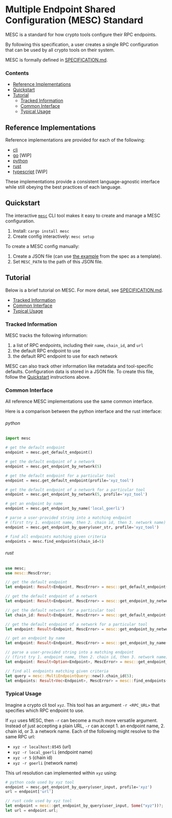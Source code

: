 
# Multiple Endpoint Shared Configuration (MESC) Standard

MESC is a standard for how crypto tools configure their RPC endpoints.

By following this specification, a user creates a single RPC configuration that can be used by all crypto tools on their system.

MESC is formally defined in [SPECIFICATION.md](./SPECIFICATION.md).

### Contents
- [Reference Implementations](#reference-implementations)
- [Quickstart](#quickstart)
- [Tutorial](#tutorial)
  - [Tracked Information](#tracked-information)
  - [Common Interface](#common-interface)
  - [Typical Usage](#typical-usage)

## Reference Implementations

Reference implementations are provided for each of the following:
- [cli](/cli)
- [go](/go) [WIP]
- [python](/python)
- [rust](/rust)
- [typescript](/typescript) [WIP]

These implementations provide a consistent language-agnostic interface while still obeying the best practices of each language.

## Quickstart

The interactive [`mesc`](./cli) CLI tool makes it easy to create and manage a MESC configuration.
1. Install: `cargo install mesc`
2. Create config interactively: `mesc setup`

To create a MESC config manually:
1) Create a JSON file (can use [the example](./SPECIFICATION.md#example-rpcconfig) from the spec as a template).
2) Set `MESC_PATH` to the path of this JSON file.

## Tutorial

Below is a brief tutorial on MESC. For more detail, see [SPECIFICATION.md](./SPECIFICATION.md). 

- [Tracked Information](#tracked-information)
- [Common Interface](#common-interface)
- [Typical Usage](#typical-usage)

### Tracked Information

MESC tracks the following information:
1. a list of RPC endpoints, including their `name`, `chain_id`, and `url`
2. the default RPC endpoint to use
3. the default RPC endpoint to use for each network

MESC can also track other information like metadata and tool-specific defaults. Configuration data is stored in a JSON file. To create this file, follow the [Quickstart](#quickstart) instructions above.

### Common Interface

All reference MESC implementations use the same common interface.

Here is a comparison between the python interface and the rust interface:

###### python
```python
import mesc

# get the default endpoint
endpoint = mesc.get_default_endpoint()

# get the default endpoint of a network
endpoint = mesc.get_endpoint_by_network(5)

# get the default endpoint for a particular tool
endpoint = mesc.get_default_endpoint(profile='xyz_tool')

# get the default endpoint of a network for a particular tool
endpoint = mesc.get_endpoint_by_network(5, profile='xyz_tool')

# get an endpoint by name
endpoint = mesc.get_endpoint_by_name('local_goerli')

# parse a user-provided string into a matching endpoint
# (first try 1. endpoint name, then 2. chain id, then 3. network name)
endpoint = mesc.get_endpoint_by_query(user_str, profile='xyz_tool')

# find all endpoints matching given criteria
endpoints = mesc.find_endpoints(chain_id=5)
```

###### rust
```rust
use mesc;
use mesc::MescError;

// get the default endpoint
let endpoint: Result<Endpoint, MescError> = mesc::get_default_endpoint(None);

// get the default endpoint of a network
let endpoint: Result<Endpoint, MescError> = mesc::get_endpoint_by_network(5, None);

// get the default network for a particular tool
let chain_id: Result<Endpoint, MescError> = mesc::get_default_endpoint("xyz_tool");

// get the default endpoint of a network for a particular tool
let endpoint: Result<Endpoint, MescError> = mesc::get_endpoint_by_network(5, "xyz_tool");

// get an endpoint by name
let endpoint: Result<Endpoint, MescError> = mesc::get_endpoint_by_name("local_query");

// parse a user-provided string into a matching endpoint
// (first try 1. endpoint name, then 2. chain id, then 3. network name)
let endpoint: Result<Option<Endpoint>, MescError> = mesc::get_endpoint_by_query(user_str, "xyz_tool");

// find all endpoints matching given criteria
let query = mesc::MultiEndpointQuery::new().chain_id(5);
let endpoints: Result<Vec<Endpoint>, MescError> = mesc::find_endpoints(query);
```

### Typical Usage

Imagine a crypto cli tool `xyz`. This tool has an argument `-r <RPC_URL>` that specifies which RPC endpoint to use.

If `xyz` uses MESC, then `-r` can become a much more versatile argument. Instead of just accepting a plain URL, `-r` can accept 1. an endpoint name, 2. chain id, or 3. a network name. Each of the following might resolve to the same RPC url:
- `xyz -r localhost:8545` (url)
- `xyz -r local_goerli` (endpoint name)
- `xyz -r 5` (chain id)
- `xyz -r goerli` (network name)

This url resolution can implemented within `xyz` using:

```python
# python code used by xyz tool
endpoint = mesc.get_endpoint_by_query(user_input, profile='xyz')
url = endpoint['url']
```

```rust
// rust code used by xyz tool
let endpoint = mesc::get_endpoint_by_query(user_input, Some("xyz"))?;
let url = endpoint.url;
```
